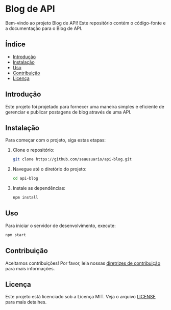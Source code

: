 # Blog de API

Bem-vindo ao projeto Blog de API! Este repositório contém o código-fonte e a documentação para o Blog de API.

## Índice

- [Introdução](#introdução)
- [Instalação](#instalação)
- [Uso](#uso)
- [Contribuição](#contribuição)
- [Licença](#licença)

## Introdução

Este projeto foi projetado para fornecer uma maneira simples e eficiente de gerenciar e publicar postagens de blog através de uma API.

## Instalação

Para começar com o projeto, siga estas etapas:

1. Clone o repositório:
    ```bash
    git clone https://github.com/seuusuario/api-blog.git
    ```
2. Navegue até o diretório do projeto:
    ```bash
    cd api-blog
    ```
3. Instale as dependências:
    ```bash
    npm install
    ```

## Uso

Para iniciar o servidor de desenvolvimento, execute:
```bash
npm start
```

## Contribuição

Aceitamos contribuições! Por favor, leia nossas [diretrizes de contribuição](CONTRIBUTING.md) para mais informações.

## Licença

Este projeto está licenciado sob a Licença MIT. Veja o arquivo [LICENSE](LICENSE) para mais detalhes.